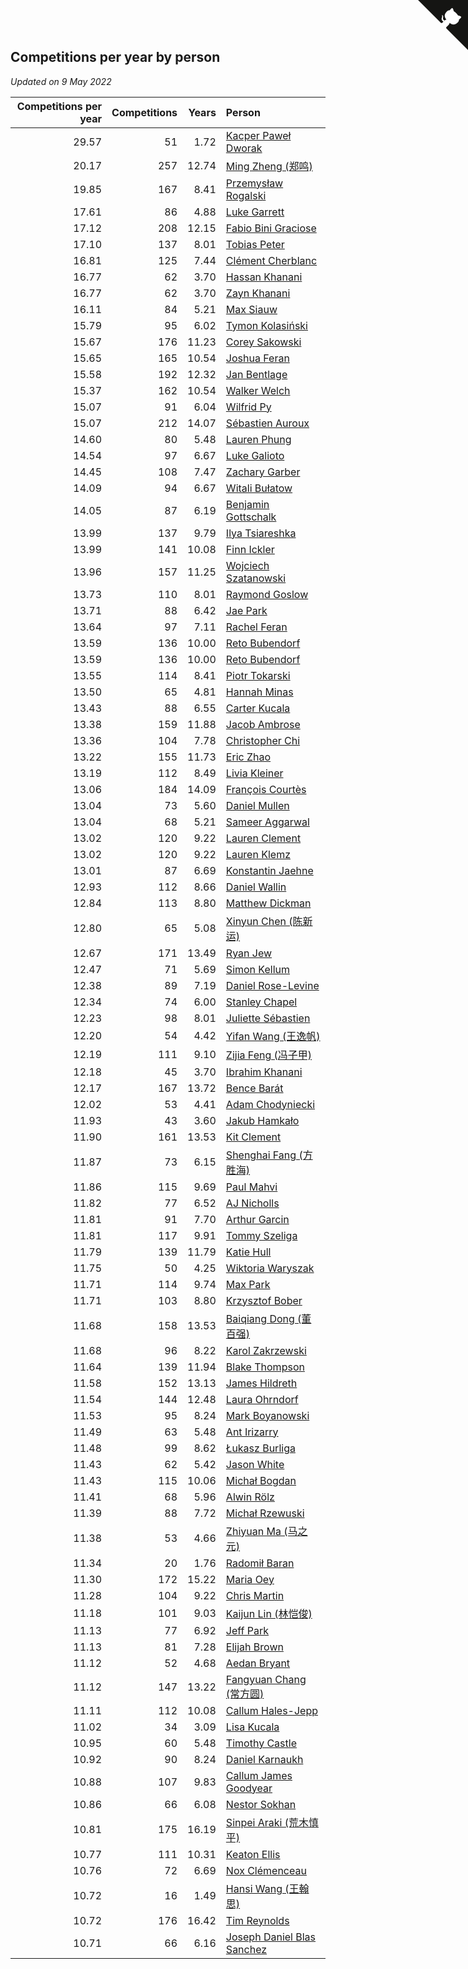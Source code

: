 ## Competitions per year by person

*Updated on  9 May 2022*

| Competitions per year | Competitions | Years | Person |
| ---: | ---: | ---: | :--- |
| 29.57 | 51 | 1.72 | [Kacper Paweł Dworak](https://www.worldcubeassociation.org/persons/2020DWOR01) |
| 20.17 | 257 | 12.74 | [Ming Zheng (郑鸣)](https://www.worldcubeassociation.org/persons/2009ZHEN11) |
| 19.85 | 167 | 8.41 | [Przemysław Rogalski](https://www.worldcubeassociation.org/persons/2013ROGA02) |
| 17.61 | 86 | 4.88 | [Luke Garrett](https://www.worldcubeassociation.org/persons/2017GARR05) |
| 17.12 | 208 | 12.15 | [Fabio Bini Graciose](https://www.worldcubeassociation.org/persons/2010GRAC02) |
| 17.10 | 137 | 8.01 | [Tobias Peter](https://www.worldcubeassociation.org/persons/2014PETE03) |
| 16.81 | 125 | 7.44 | [Clément Cherblanc](https://www.worldcubeassociation.org/persons/2014CHER05) |
| 16.77 | 62 | 3.70 | [Hassan Khanani](https://www.worldcubeassociation.org/persons/2018KHAN26) |
| 16.77 | 62 | 3.70 | [Zayn Khanani](https://www.worldcubeassociation.org/persons/2018KHAN28) |
| 16.11 | 84 | 5.21 | [Max Siauw](https://www.worldcubeassociation.org/persons/2017SIAU02) |
| 15.79 | 95 | 6.02 | [Tymon Kolasiński](https://www.worldcubeassociation.org/persons/2016KOLA02) |
| 15.67 | 176 | 11.23 | [Corey Sakowski](https://www.worldcubeassociation.org/persons/2011SAKO01) |
| 15.65 | 165 | 10.54 | [Joshua Feran](https://www.worldcubeassociation.org/persons/2011FERA01) |
| 15.58 | 192 | 12.32 | [Jan Bentlage](https://www.worldcubeassociation.org/persons/2010BENT01) |
| 15.37 | 162 | 10.54 | [Walker Welch](https://www.worldcubeassociation.org/persons/2011WELC01) |
| 15.07 | 91 | 6.04 | [Wilfrid Py](https://www.worldcubeassociation.org/persons/2016PYWI01) |
| 15.07 | 212 | 14.07 | [Sébastien Auroux](https://www.worldcubeassociation.org/persons/2008AURO01) |
| 14.60 | 80 | 5.48 | [Lauren Phung](https://www.worldcubeassociation.org/persons/2016PHUN02) |
| 14.54 | 97 | 6.67 | [Luke Galioto](https://www.worldcubeassociation.org/persons/2015GALI02) |
| 14.45 | 108 | 7.47 | [Zachary Garber](https://www.worldcubeassociation.org/persons/2014GARB01) |
| 14.09 | 94 | 6.67 | [Witali Bułatow](https://www.worldcubeassociation.org/persons/2015BUAT01) |
| 14.05 | 87 | 6.19 | [Benjamin Gottschalk](https://www.worldcubeassociation.org/persons/2016GOTT01) |
| 13.99 | 137 | 9.79 | [Ilya Tsiareshka](https://www.worldcubeassociation.org/persons/2012TERE01) |
| 13.99 | 141 | 10.08 | [Finn Ickler](https://www.worldcubeassociation.org/persons/2012ICKL01) |
| 13.96 | 157 | 11.25 | [Wojciech Szatanowski](https://www.worldcubeassociation.org/persons/2011SZAT01) |
| 13.73 | 110 | 8.01 | [Raymond Goslow](https://www.worldcubeassociation.org/persons/2014GOSL01) |
| 13.71 | 88 | 6.42 | [Jae Park](https://www.worldcubeassociation.org/persons/2015PARK24) |
| 13.64 | 97 | 7.11 | [Rachel Feran](https://www.worldcubeassociation.org/persons/2015FERA01) |
| 13.59 | 136 | 10.00 | [Reto Bubendorf](https://www.worldcubeassociation.org/persons/2012BUBE01) |
| 13.59 | 136 | 10.00 | [Reto Bubendorf](https://www.worldcubeassociation.org/persons/2012BUBE01) |
| 13.55 | 114 | 8.41 | [Piotr Tokarski](https://www.worldcubeassociation.org/persons/2013TOKA01) |
| 13.50 | 65 | 4.81 | [Hannah Minas](https://www.worldcubeassociation.org/persons/2017MINA04) |
| 13.43 | 88 | 6.55 | [Carter Kucala](https://www.worldcubeassociation.org/persons/2015KUCA01) |
| 13.38 | 159 | 11.88 | [Jacob Ambrose](https://www.worldcubeassociation.org/persons/2010AMBR01) |
| 13.36 | 104 | 7.78 | [Christopher Chi](https://www.worldcubeassociation.org/persons/2014CHIC01) |
| 13.22 | 155 | 11.73 | [Eric Zhao](https://www.worldcubeassociation.org/persons/2010ZHAO19) |
| 13.19 | 112 | 8.49 | [Livia Kleiner](https://www.worldcubeassociation.org/persons/2013KLEI03) |
| 13.06 | 184 | 14.09 | [François Courtès](https://www.worldcubeassociation.org/persons/2008COUR01) |
| 13.04 | 73 | 5.60 | [Daniel Mullen](https://www.worldcubeassociation.org/persons/2016MULL04) |
| 13.04 | 68 | 5.21 | [Sameer Aggarwal](https://www.worldcubeassociation.org/persons/2017AGGA01) |
| 13.02 | 120 | 9.22 | [Lauren Clement](https://www.worldcubeassociation.org/persons/2013KLEM01) |
| 13.02 | 120 | 9.22 | [Lauren Klemz](https://www.worldcubeassociation.org/persons/2013KLEM01) |
| 13.01 | 87 | 6.69 | [Konstantin Jaehne](https://www.worldcubeassociation.org/persons/2015JAEH01) |
| 12.93 | 112 | 8.66 | [Daniel Wallin](https://www.worldcubeassociation.org/persons/2013WALL03) |
| 12.84 | 113 | 8.80 | [Matthew Dickman](https://www.worldcubeassociation.org/persons/2013DICK01) |
| 12.80 | 65 | 5.08 | [Xinyun Chen (陈新运)](https://www.worldcubeassociation.org/persons/2017CHEN36) |
| 12.67 | 171 | 13.49 | [Ryan Jew](https://www.worldcubeassociation.org/persons/2008JEWR01) |
| 12.47 | 71 | 5.69 | [Simon Kellum](https://www.worldcubeassociation.org/persons/2016KELL12) |
| 12.38 | 89 | 7.19 | [Daniel Rose-Levine](https://www.worldcubeassociation.org/persons/2015ROSE01) |
| 12.34 | 74 | 6.00 | [Stanley Chapel](https://www.worldcubeassociation.org/persons/2016CHAP04) |
| 12.23 | 98 | 8.01 | [Juliette Sébastien](https://www.worldcubeassociation.org/persons/2014SEBA01) |
| 12.20 | 54 | 4.42 | [Yifan Wang (王逸帆)](https://www.worldcubeassociation.org/persons/2017WANY29) |
| 12.19 | 111 | 9.10 | [Zijia Feng (冯子甲)](https://www.worldcubeassociation.org/persons/2013FENG02) |
| 12.18 | 45 | 3.70 | [Ibrahim Khanani](https://www.worldcubeassociation.org/persons/2018KHAN27) |
| 12.17 | 167 | 13.72 | [Bence Barát](https://www.worldcubeassociation.org/persons/2008BARA01) |
| 12.02 | 53 | 4.41 | [Adam Chodyniecki](https://www.worldcubeassociation.org/persons/2017CHOD02) |
| 11.93 | 43 | 3.60 | [Jakub Hamkało](https://www.worldcubeassociation.org/persons/2018HAMK01) |
| 11.90 | 161 | 13.53 | [Kit Clement](https://www.worldcubeassociation.org/persons/2008CLEM01) |
| 11.87 | 73 | 6.15 | [Shenghai Fang (方胜海)](https://www.worldcubeassociation.org/persons/2016FANG01) |
| 11.86 | 115 | 9.69 | [Paul Mahvi](https://www.worldcubeassociation.org/persons/2012MAHV01) |
| 11.82 | 77 | 6.52 | [AJ Nicholls](https://www.worldcubeassociation.org/persons/2015NICH04) |
| 11.81 | 91 | 7.70 | [Arthur Garcin](https://www.worldcubeassociation.org/persons/2014GARC27) |
| 11.81 | 117 | 9.91 | [Tommy Szeliga](https://www.worldcubeassociation.org/persons/2012SZEL01) |
| 11.79 | 139 | 11.79 | [Katie Hull](https://www.worldcubeassociation.org/persons/2010HULL01) |
| 11.75 | 50 | 4.25 | [Wiktoria Waryszak](https://www.worldcubeassociation.org/persons/2018WARY01) |
| 11.71 | 114 | 9.74 | [Max Park](https://www.worldcubeassociation.org/persons/2012PARK03) |
| 11.71 | 103 | 8.80 | [Krzysztof Bober](https://www.worldcubeassociation.org/persons/2013BOBE01) |
| 11.68 | 158 | 13.53 | [Baiqiang Dong (董百强)](https://www.worldcubeassociation.org/persons/2008DONG06) |
| 11.68 | 96 | 8.22 | [Karol Zakrzewski](https://www.worldcubeassociation.org/persons/2014ZAKR01) |
| 11.64 | 139 | 11.94 | [Blake Thompson](https://www.worldcubeassociation.org/persons/2010THOM03) |
| 11.58 | 152 | 13.13 | [James Hildreth](https://www.worldcubeassociation.org/persons/2009HILD01) |
| 11.54 | 144 | 12.48 | [Laura Ohrndorf](https://www.worldcubeassociation.org/persons/2009OHRN01) |
| 11.53 | 95 | 8.24 | [Mark Boyanowski](https://www.worldcubeassociation.org/persons/2014BOYA01) |
| 11.49 | 63 | 5.48 | [Ant Irizarry](https://www.worldcubeassociation.org/persons/2016IRIZ02) |
| 11.48 | 99 | 8.62 | [Łukasz Burliga](https://www.worldcubeassociation.org/persons/2013BURL01) |
| 11.43 | 62 | 5.42 | [Jason White](https://www.worldcubeassociation.org/persons/2016WHIT16) |
| 11.43 | 115 | 10.06 | [Michał Bogdan](https://www.worldcubeassociation.org/persons/2012BOGD01) |
| 11.41 | 68 | 5.96 | [Alwin Rölz](https://www.worldcubeassociation.org/persons/2016ROLZ01) |
| 11.39 | 88 | 7.72 | [Michał Rzewuski](https://www.worldcubeassociation.org/persons/2014RZEW01) |
| 11.38 | 53 | 4.66 | [Zhiyuan Ma (马之元)](https://www.worldcubeassociation.org/persons/2017MAZH04) |
| 11.34 | 20 | 1.76 | [Radomił Baran](https://www.worldcubeassociation.org/persons/2020BARA02) |
| 11.30 | 172 | 15.22 | [Maria Oey](https://www.worldcubeassociation.org/persons/2007OEYM01) |
| 11.28 | 104 | 9.22 | [Chris Martin](https://www.worldcubeassociation.org/persons/2013MART03) |
| 11.18 | 101 | 9.03 | [Kaijun Lin (林恺俊)](https://www.worldcubeassociation.org/persons/2013LINK01) |
| 11.13 | 77 | 6.92 | [Jeff Park](https://www.worldcubeassociation.org/persons/2015PARK08) |
| 11.13 | 81 | 7.28 | [Elijah Brown](https://www.worldcubeassociation.org/persons/2015BROW03) |
| 11.12 | 52 | 4.68 | [Aedan Bryant](https://www.worldcubeassociation.org/persons/2017BRYA06) |
| 11.12 | 147 | 13.22 | [Fangyuan Chang (常方圆)](https://www.worldcubeassociation.org/persons/2009CHAN04) |
| 11.11 | 112 | 10.08 | [Callum Hales-Jepp](https://www.worldcubeassociation.org/persons/2012HALE01) |
| 11.02 | 34 | 3.09 | [Lisa Kucala](https://www.worldcubeassociation.org/persons/2019KUCA01) |
| 10.95 | 60 | 5.48 | [Timothy Castle](https://www.worldcubeassociation.org/persons/2016CAST48) |
| 10.92 | 90 | 8.24 | [Daniel Karnaukh](https://www.worldcubeassociation.org/persons/2014KARN02) |
| 10.88 | 107 | 9.83 | [Callum James Goodyear](https://www.worldcubeassociation.org/persons/2012GOOD02) |
| 10.86 | 66 | 6.08 | [Nestor Sokhan](https://www.worldcubeassociation.org/persons/2016SOKH01) |
| 10.81 | 175 | 16.19 | [Sinpei Araki (荒木慎平)](https://www.worldcubeassociation.org/persons/2006ARAK01) |
| 10.77 | 111 | 10.31 | [Keaton Ellis](https://www.worldcubeassociation.org/persons/2012ELLI01) |
| 10.76 | 72 | 6.69 | [Nox Clémenceau](https://www.worldcubeassociation.org/persons/2015CLEM03) |
| 10.72 | 16 | 1.49 | [Hansi Wang (王翰思)](https://www.worldcubeassociation.org/persons/2020WANG19) |
| 10.72 | 176 | 16.42 | [Tim Reynolds](https://www.worldcubeassociation.org/persons/2005REYN01) |
| 10.71 | 66 | 6.16 | [Joseph Daniel Blas Sanchez](https://www.worldcubeassociation.org/persons/2016SANC08) |


<a href="https://github.com/JustinTimeCuber/wca_statistics" class="github-corner" aria-label="View source on Github"><svg width="80" height="80" viewBox="0 0 250 250" style="fill:#151513; color:#fff; position: absolute; top: 0; border: 0; right: 0;" aria-hidden="true"><path d="M0,0 L115,115 L130,115 L142,142 L250,250 L250,0 Z"></path><path d="M128.3,109.0 C113.8,99.7 119.0,89.6 119.0,89.6 C122.0,82.7 120.5,78.6 120.5,78.6 C119.2,72.0 123.4,76.3 123.4,76.3 C127.3,80.9 125.5,87.3 125.5,87.3 C122.9,97.6 130.6,101.9 134.4,103.2" fill="currentColor" style="transform-origin: 130px 106px;" class="octo-arm"></path><path d="M115.0,115.0 C114.9,115.1 118.7,116.5 119.8,115.4 L133.7,101.6 C136.9,99.2 139.9,98.4 142.2,98.6 C133.8,88.0 127.5,74.4 143.8,58.0 C148.5,53.4 154.0,51.2 159.7,51.0 C160.3,49.4 163.2,43.6 171.4,40.1 C171.4,40.1 176.1,42.5 178.8,56.2 C183.1,58.6 187.2,61.8 190.9,65.4 C194.5,69.0 197.7,73.2 200.1,77.6 C213.8,80.2 216.3,84.9 216.3,84.9 C212.7,93.1 206.9,96.0 205.4,96.6 C205.1,102.4 203.0,107.8 198.3,112.5 C181.9,128.9 168.3,122.5 157.7,114.1 C157.9,116.9 156.7,120.9 152.7,124.9 L141.0,136.5 C139.8,137.7 141.6,141.9 141.8,141.8 Z" fill="currentColor" class="octo-body"></path></svg></a><style>.github-corner:hover .octo-arm{animation:octocat-wave 560ms ease-in-out}@keyframes octocat-wave{0%,100%{transform:rotate(0)}20%,60%{transform:rotate(-25deg)}40%,80%{transform:rotate(10deg)}}@media (max-width:500px){.github-corner:hover .octo-arm{animation:none}.github-corner .octo-arm{animation:octocat-wave 560ms ease-in-out}}</style>
